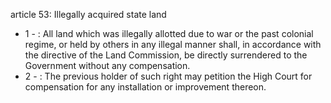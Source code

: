 article 53: Illegally acquired state land 

<ul>
			<li>1 - : All land which was illegally allotted due to war or the past colonial regime, or held by others in any illegal manner shall, in accordance with the directive of the Land Commission, be directly surrendered to the Government without any compensation.<ul>
			</ul></li>			<li>2 - : The previous holder of such right may petition the High Court for compensation for any installation or improvement thereon.<ul>
			</ul></li></ul>